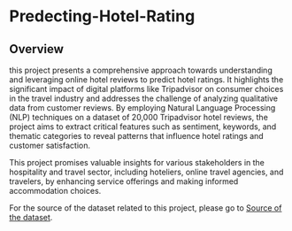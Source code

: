 # Predecting-Hotel-Rating

## Overview 

this project presents a comprehensive approach towards understanding and leveraging online hotel reviews to predict hotel ratings. It highlights the significant impact of digital platforms like Tripadvisor on consumer choices in the travel industry and addresses the challenge of analyzing qualitative data from customer reviews. By employing Natural Language Processing (NLP) techniques on a dataset of 20,000 Tripadvisor hotel reviews, the project aims to extract critical features such as sentiment, keywords, and thematic categories to reveal patterns that influence hotel ratings and customer satisfaction.

This project promises valuable insights for various stakeholders in the hospitality and travel sector, including hoteliers, online travel agencies, and travelers, by enhancing service offerings and making informed accommodation choices.

For the source of the dataset related to this project, please go to [Source of the dataset]([https://www.google.com/](https://www.kaggle.com/competitions/open-problems-multimodal/data)https://www.kaggle.com/competitions/open-problems-multimodal/data](https://zenodo.org/records/1219899#.YHwt1J_ivIU)https://zenodo.org/records/1219899#.YHwt1J_ivIU).
